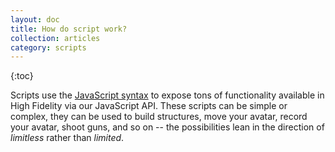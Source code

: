 ```yaml
---
layout: doc
title: How do script work?
collection: articles
category: scripts
---
```


{:toc}

Scripts use the [JavaScript syntax](http://en.wikipedia.org/wiki/JavaScript#Syntax) to expose tons of functionality available in High Fidelity via our JavaScript API. These scripts can be simple or complex, they can be used to build structures, move your avatar, record your avatar, shoot guns, and so on -- the possibilities lean in the direction of *limitless* rather than *limited*.
